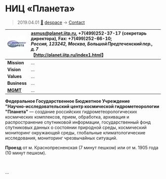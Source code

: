 # НИЦ «Планета»
> 2019.04.01 [🚀](../../index/index.md) [despace](../index.md) → [Contact](../contact.md)

|[![](../f/contact/n/nic_planeta_logo1_thumb.webp)](../f/contact/n/nic_planeta_logo1.webp)|<asmus@planet.iitp.ru>, +7(499)252-37-17 (секретарь директора), Fax: +7(499)252-66-10;<br> *Россия, 123242, Москва, Большой Предтеченский пер., д. 7*<br> 【<http://planet.iitp.ru/index1.html>】|
|:--|:--|
|**Mission**|…|
|**Vision**|…|
|**Values**|…|
|**Business**|…|
|**[MGMT](../mgmt.md)**|…|

**Федеральное Государственное Бюджетное Учреждение "Научно‑исследовательский центр космической гидрометеорологии "Планета"** — создание российских гидрометеорологических космических комплексов, прием, обработка, архивация и распространение спутниковой информации, государственный фонд спутниковых данных о состоянии природной среды, космический мониторинг окружающей среды, глобальные климатологические исследования, мониторинг чрезвычайных ситуаций.

**Проезд** от м. Краснопресненская (7 минут пешком) или от м. 1905 года (10 минут пешком).


<p style="page-break-after:always"> </p>

…
